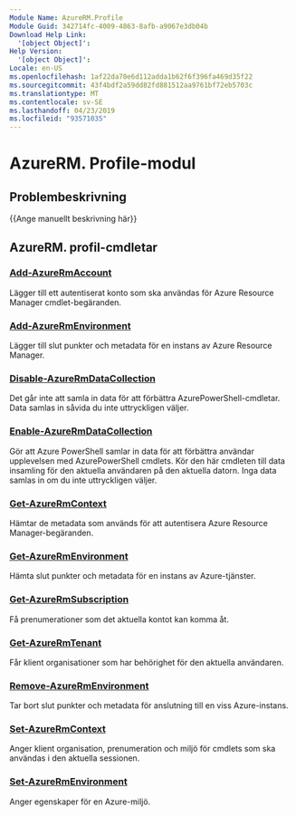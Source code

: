 ```yaml
---
Module Name: AzureRM.Profile
Module Guid: 342714fc-4009-4863-8afb-a9067e3db04b
Download Help Link:
  '[object Object]': 
Help Version:
  '[object Object]': 
Locale: en-US
ms.openlocfilehash: 1af22da70e6d112adda1b62f6f396fa469d35f22
ms.sourcegitcommit: 43f4bdf2a59dd82fd881512aa9761bf72eb5703c
ms.translationtype: MT
ms.contentlocale: sv-SE
ms.lasthandoff: 04/23/2019
ms.locfileid: "93571035"
---
```

# AzureRM. Profile-modul
## Problembeskrivning
{{Ange manuellt beskrivning här}}

## AzureRM. profil-cmdletar
### [Add-AzureRmAccount](Add-AzureRmAccount.md)
Lägger till ett autentiserat konto som ska användas för Azure Resource Manager cmdlet-begäranden.

### [Add-AzureRmEnvironment](Add-AzureRmEnvironment.md)
Lägger till slut punkter och metadata för en instans av Azure Resource Manager.

### [Disable-AzureRmDataCollection](Disable-AzureRmDataCollection.md)
Det går inte att samla in data för att förbättra AzurePowerShell-cmdletar. Data samlas in såvida du inte uttryckligen väljer.

### [Enable-AzureRmDataCollection](Enable-AzureRmDataCollection.md)
Gör att Azure PowerShell samlar in data för att förbättra användar upplevelsen med AzurePowerShell cmdlets.
Kör den här cmdleten till data insamling för den aktuella användaren på den aktuella datorn.
Inga data samlas in om du inte uttryckligen väljer.

### [Get-AzureRmContext](Get-AzureRmContext.md)
Hämtar de metadata som används för att autentisera Azure Resource Manager-begäranden.

### [Get-AzureRmEnvironment](Get-AzureRmEnvironment.md)
Hämta slut punkter och metadata för en instans av Azure-tjänster.

### [Get-AzureRmSubscription](Get-AzureRmSubscription.md)
Få prenumerationer som det aktuella kontot kan komma åt.

### [Get-AzureRmTenant](Get-AzureRmTenant.md)
Får klient organisationer som har behörighet för den aktuella användaren.

### [Remove-AzureRmEnvironment](Remove-AzureRmEnvironment.md)
Tar bort slut punkter och metadata för anslutning till en viss Azure-instans.

### [Set-AzureRmContext](Set-AzureRmContext.md)
Anger klient organisation, prenumeration och miljö för cmdlets som ska användas i den aktuella sessionen.

### [Set-AzureRmEnvironment](Set-AzureRmEnvironment.md)
Anger egenskaper för en Azure-miljö.

